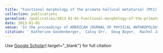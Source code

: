 ```yaml
---
title: "Functional morphology of the primate hallucal metatarsal (Mt1) and implications for inferring hallucal grasping capability in fossil primates."
collection: publications
permalink: /publication/2013-01-01-Functional-morphology-of-the-primate-hallucal-metatarsal-Mt1-and-implications-for-inferring-hallucal-grasping-capability-in-fossil-primates
date: 2013-01-01
venue: 'In the proceedings of AMERICAN JOURNAL OF PHYSICAL ANTHROPOLOGY'
citation: ' Katherine Goodenberger,  Caley Orr,  Doug Boyer,  Rachel Jacobs,  John Femiani,  Biren Patel, &quot;Functional morphology of the primate hallucal metatarsal (Mt1) and implications for inferring hallucal grasping capability in fossil primates..&quot; In the proceedings of AMERICAN JOURNAL OF PHYSICAL ANTHROPOLOGY, 2013.'
---
```

Use [Google Scholar](https://scholar.google.com/scholar?q=Functional+morphology+of+the+primate+hallucal+metatarsal+(Mt1)+and+implications+for+inferring+hallucal+grasping+capability+in+fossil+primates.){:target="_blank"} for full citation